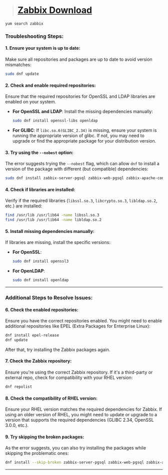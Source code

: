 > # [Zabbix Download](https://www.zabbix.com/download?zabbix=6.0&os_distribution=red_hat_enterprise_linux&os_version=9&components=server_frontend_agent&db=pgsql&ws=apache)

```
yum search zabbix
```

### Troubleshooting Steps:

#### 1. **Ensure your system is up to date**:
Make sure all repositories and packages are up to date to avoid version mismatches:
```bash
sudo dnf update
```

#### 2. **Check and enable required repositories**:
Ensure that the required repositories for OpenSSL and LDAP libraries are enabled on your system.

- **For OpenSSL and LDAP**:
  Install the missing dependencies manually:
  ```bash
  sudo dnf install openssl-libs openldap
  ```

- **For GLIBC**:
  If `libc.so.6(GLIBC_2.34)` is missing, ensure your system is running the appropriate version of glibc. If not, you may need to upgrade or find the appropriate package for your distribution version.

#### 3. **Try using the `--nobest` option**:
The error suggests trying the `--nobest` flag, which can allow `dnf` to install a version of the package with different (but compatible) dependencies:
```bash
sudo dnf install zabbix-server-pgsql zabbix-web-pgsql zabbix-apache-conf zabbix-sql-scripts zabbix-selinux-policy zabbix-agent --nobest
```

#### 4. **Check if libraries are installed**:
Verify if the required libraries (`libssl.so.3`, `libcrypto.so.3`, `libldap.so.2`, etc.) are installed:
```bash
find /usr/lib /usr/lib64 -name libssl.so.3
find /usr/lib /usr/lib64 -name libldap.so.2
```

#### 5. **Install missing dependencies manually**:
If libraries are missing, install the specific versions:
- **For OpenSSL**:
  ```bash
  sudo dnf install openssl3
  ```

- **For OpenLDAP**:
  ```bash
  sudo dnf install openldap
  ```

---

### Additional Steps to Resolve Issues:

#### 6. **Check the enabled repositories**:
Ensure you have the correct repositories enabled. You might need to enable additional repositories like EPEL (Extra Packages for Enterprise Linux):
```bash
dnf install epel-release
dnf update
```
After that, try installing the Zabbix packages again.

#### 7. **Check the Zabbix repository**:
Ensure you're using the correct Zabbix repository. If it's a third-party or external repo, check for compatibility with your RHEL version:
```bash
dnf repolist
```

#### 8. **Check the compatibility of RHEL version**:
Ensure your RHEL version matches the required dependencies for Zabbix. If using an older version of RHEL, you might need to update or upgrade to a version that supports the required dependencies (GLIBC 2.34, OpenSSL 3.0.0, etc.).

#### 9. **Try skipping the broken packages**:
As the error suggests, you can also try installing the packages while skipping the problematic ones:
```bash
dnf install --skip-broken zabbix-server-pgsql zabbix-web-pgsql zabbix-apache-conf zabbix-sql-scripts zabbix-selinux-policy zabbix-agent
```

---

